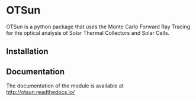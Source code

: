 # OTSun

OTSun is a python package that uses the Monte Carlo Forward Ray Tracing for the optical analysis of Solar Thermal Collectors and Solar Cells. 

## Installation

## Documentation

The documentation of the module is available at http://otsun.readthedocs.io/

